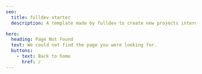 ```yaml
---
seo:
  title: fulldev-starter
  description: A template made by fulldev to create new projects internally.

hero:
  heading: Page Not Found
  text: We could not find the page you were looking for.
  buttons:
    - text: Back to home
      href: /
---
```

